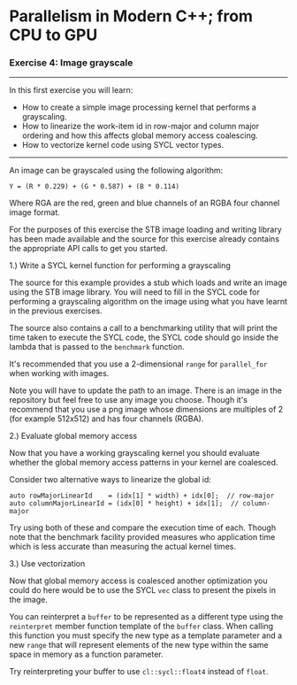 # Parallelism in Modern C++; from CPU to GPU
### Exercise 4: Image grayscale

---

In this first exercise you will learn:
* How to create a simple image processing kernel that performs a grayscaling.
* How to linearize the work-item id in row-major and column major ordering and how this affects global memory access coalescing.
* How to vectorize kernel code using SYCL vector types.

---

An image can be grayscaled using the following algorithm: 

```
Y = (R * 0.229) + (G * 0.587) + (B * 0.114)
```

Where RGA are the red, green and blue channels of an RGBA four channel image format.

For the purposes of this exercise the STB image loading and writing library has been made available and the source for this exercise already contains the appropriate API calls to get you started.

1.) Write a SYCL kernel function for performing a grayscaling

The source for this example provides a stub which loads and write an image using the STB image library. You will need to fill in the SYCL code for performing a grayscaling algorithm on the image using what you have learnt in the previous exercises.

The source also contains a call to a benchmarking utility that will print the time taken to execute the SYCL code, the SYCL code should go inside the lambda that is passed to the `benchmark` function.

It's recommended that you use a 2-dimensional `range` for `parallel_for` when working with images.

Note you will have to update the path to an image. There is an image in the repository but feel free to use any image you choose. Though it's recommend that you use a png image whose dimensions are multiples of 2 (for example 512x512) and has four channels (RGBA).

2.) Evaluate global memory access

Now that you have a working grayscaling kernel you should evaluate whether the global memory access patterns in your kernel are coalesced.

Consider two alternative ways to linearize the global id:

```
auto rowMajorLinearId    = (idx[1] * width) + idx[0];  // row-major
auto columnMajorLinearId = (idx[0] * height) + idx[1];  // column-major
```

Try using both of these and compare the execution time of each. Though note that the benchmark facility provided measures who application time which is less accurate than measuring the actual kernel times.

3.) Use vectorization

Now that global memory access is coalesced another optimization you could do here would be to use the SYCL `vec` class to present the pixels in the image.

You can reinterpret a `buffer` to be represented as a different type using the `reinterpret` member function template of the `buffer` class. When calling this function you must specify the new type as a template parameter and a new `range` that will represent elements of the new type within the same space in memory as a function parameter.

Try reinterpreting your buffer to use `cl::sycl::float4` instead of `float`.
